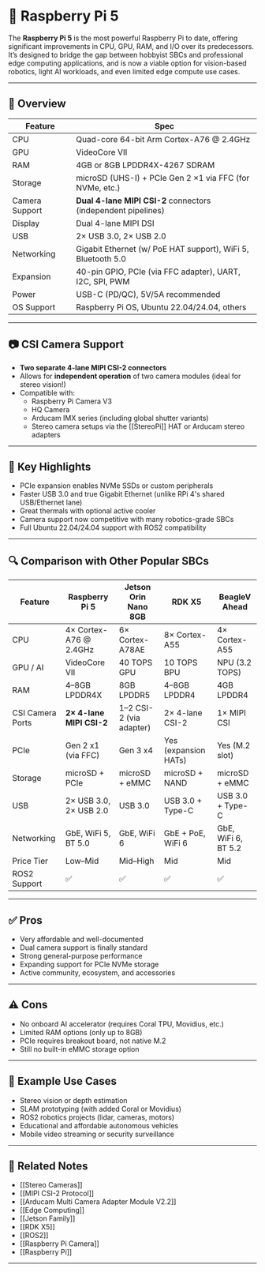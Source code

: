 # 🍓 Raspberry Pi 5

The **Raspberry Pi 5** is the most powerful Raspberry Pi to date, offering significant improvements in CPU, GPU, RAM, and I/O over its predecessors. It’s designed to bridge the gap between hobbyist SBCs and professional edge computing applications, and is now a viable option for vision-based robotics, light AI workloads, and even limited edge compute use cases.

---

## 🧠 Overview

| Feature            | Spec                                                                 |
|--------------------|----------------------------------------------------------------------|
| CPU                | Quad-core 64-bit Arm Cortex-A76 @ 2.4GHz                             |
| GPU                | VideoCore VII                                                        |
| RAM                | 4GB or 8GB LPDDR4X-4267 SDRAM                                         |
| Storage            | microSD (UHS-I) + PCIe Gen 2 ×1 via FFC (for NVMe, etc.)             |
| Camera Support     | **Dual 4-lane MIPI CSI-2** connectors (independent pipelines)        |
| Display            | Dual 4-lane MIPI DSI                                                 |
| USB                | 2× USB 3.0, 2× USB 2.0                                                |
| Networking         | Gigabit Ethernet (w/ PoE HAT support), WiFi 5, Bluetooth 5.0         |
| Expansion          | 40-pin GPIO, PCIe (via FFC adapter), UART, I2C, SPI, PWM             |
| Power              | USB-C (PD/QC), 5V/5A recommended                                     |
| OS Support         | Raspberry Pi OS, Ubuntu 22.04/24.04, others                          |

---

## 📷 CSI Camera Support

- **Two separate 4-lane MIPI CSI-2 connectors**
- Allows for **independent operation** of two camera modules (ideal for stereo vision!)
- Compatible with:
  - Raspberry Pi Camera V3
  - HQ Camera
  - Arducam IMX series (including global shutter variants)
  - Stereo camera setups via the [[StereoPi]] HAT or Arducam stereo adapters

---

## 🧰 Key Highlights

- PCIe expansion enables NVMe SSDs or custom peripherals
- Faster USB 3.0 and true Gigabit Ethernet (unlike RPi 4's shared USB/Ethernet lane)
- Great thermals with optional active cooler
- Camera support now competitive with many robotics-grade SBCs
- Full Ubuntu 22.04/24.04 support with ROS2 compatibility

---

## 🔍 Comparison with Other Popular SBCs

| Feature               | Raspberry Pi 5        | Jetson Orin Nano 8GB | RDK X5             | BeagleV Ahead       |
|----------------------|------------------------|------------------------|---------------------|----------------------|
| CPU                  | 4× Cortex-A76 @ 2.4GHz | 6× Cortex-A78AE        | 8× Cortex-A55       | 4× Cortex-A55        |
| GPU / AI             | VideoCore VII          | 40 TOPS GPU            | 10 TOPS BPU         | NPU (3.2 TOPS)       |
| RAM                  | 4–8GB LPDDR4X           | 8GB LPDDR5              | 4–8GB LPDDR4         | 4GB LPDDR4            |
| CSI Camera Ports     | **2× 4-lane MIPI CSI-2**| 1–2 CSI-2 (via adapter) | 2× 4-lane CSI-2      | 1× MIPI CSI           |
| PCIe                 | Gen 2 x1 (via FFC)      | Gen 3 x4                | Yes (expansion HATs) | Yes (M.2 slot)        |
| Storage              | microSD + PCIe          | microSD + eMMC         | microSD + NAND       | microSD + eMMC        |
| USB                  | 2× USB 3.0, 2× USB 2.0   | USB 3.0                 | USB 3.0 + Type-C     | USB 3.0 + Type-C      |
| Networking           | GbE, WiFi 5, BT 5.0     | GbE, WiFi 6             | GbE + PoE, WiFi 6    | GbE, WiFi 6, BT 5.2   |
| Price Tier           | Low–Mid                 | Mid–High                | Mid                  | Mid                   |
| ROS2 Support         | ✅                       | ✅                      | ✅                   | ✅                    |

---

## ✅ Pros

- Very affordable and well-documented
- Dual camera support is finally standard
- Strong general-purpose performance
- Expanding support for PCIe NVMe storage
- Active community, ecosystem, and accessories

---

## ⚠️ Cons

- No onboard AI accelerator (requires Coral TPU, Movidius, etc.)
- Limited RAM options (only up to 8GB)
- PCIe requires breakout board, not native M.2
- Still no built-in eMMC storage option

---

## 🔧 Example Use Cases

- Stereo vision or depth estimation
- SLAM prototyping (with added Coral or Movidius)
- ROS2 robotics projects (lidar, cameras, motors)
- Educational and affordable autonomous vehicles
- Mobile video streaming or security surveillance

---

## 🔗 Related Notes

- [[Stereo Cameras]]
- [[MIPI CSI-2 Protocol]]
- [[Arducam Multi Camera Adapter Module V2.2]]
- [[Edge Computing]]
- [[Jetson Family]]
- [[RDK X5]]
- [[ROS2]]
- [[Raspberry Pi Camera]]
- [[Raspberry Pi]]

---
